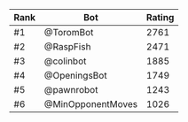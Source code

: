 Rank|Bot|Rating
---|---|---
#1|@ToromBot|2761
#2|@RaspFish|2471
#3|@colinbot|1885
#4|@OpeningsBot|1749
#5|@pawnrobot|1243
#6|@MinOpponentMoves|1026
